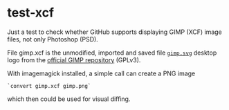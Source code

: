 # test-xcf
Just a test to check whether GitHub supports displaying GIMP (XCF) image files, not only Photoshop (PSD).

File gimp.xcf is the unmodified, imported and saved file [`gimp.svg`](https://github.com/GNOME/gimp/blob/master/desktop/src/gimp.svg) desktop logo from the [official GIMP repository](https://github.com/GNOME/gimp) (GPLv3).

With imagemagick installed, a simple call can create a PNG image

    `convert gimp.xcf gimp.png`
    
which then could be used for visual diffing.

